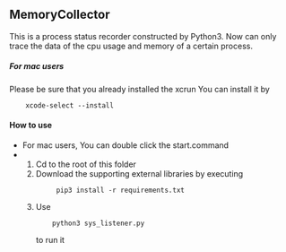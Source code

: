 MemoryCollector
------
This is a process status recorder constructed by Python3.
Now can only trace the data of the cpu usage and memory of a certain process.

##### For mac users
Please be sure that you already installed the xcrun
You can install it by
```
    xcode-select --install
```

#### How to use
- For mac users, You can double click the start.command
- 
  1. Cd to the root of this folder
  2. Download the supporting external libraries by executing
     ```
          pip3 install -r requirements.txt
     ```
  3. Use
     ```
         python3 sys_listener.py 
     ```
     to run it
